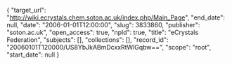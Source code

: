{
  "target_url": "http://wiki.ecrystals.chem.soton.ac.uk/index.php/Main_Page", 
  "end_date": null, 
  "date": "2006-01-01T12:00:00", 
  "slug": 3833860, 
  "publisher": "soton.ac.uk", 
  "open_access": true, 
  "npld": true, 
  "title": "eCrystals Federation", 
  "subjects": [], 
  "collections": [], 
  "record_id": "20060101T120000/US8YbJkABmDcxxRtWlGqbw==", 
  "scope": "root", 
  "start_date": null
}

